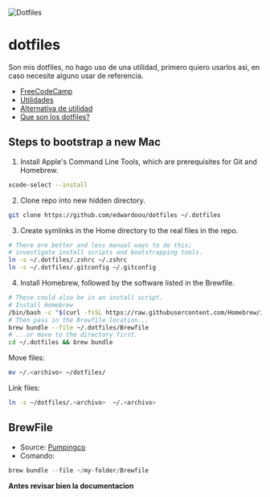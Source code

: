 ![Dotfiles](https://energy1011.gitlab.io/monsterpenguin/assets/logo-dotfiles.png)
# dotfiles
Son mis dotfiles, no hago uso de una utilidad, primero quiero usarlos asi, en caso necesite alguno usar de referencia.
- [FreeCodeCamp](https://www.freecodecamp.org/news/dotfiles-what-is-a-dot-file-and-how-to-create-it-in-mac-and-linux/)
- [Utilidades](http://dotfiles.github.io/utilities/)
- [Alternativa de utilidad](https://github.com/CodelyTV/dotly)
- [Que son los dotfiles?](https://www.youtube.com/watch?v=r_MpUP6aKiQ)

## Steps to bootstrap a new Mac

1. Install Apple's Command Line Tools, which are prerequisites for Git and Homebrew.

```zsh
xcode-select --install
```


2. Clone repo into new hidden directory.

```zsh
git clone https://github.com/edwardoou/dotfiles ~/.dotfiles
```

3. Create symlinks in the Home directory to the real files in the repo.

```zsh
# There are better and less manual ways to do this;
# investigate install scripts and bootstrapping tools.
ln -s ~/.dotfiles/.zshrc ~/.zshrc
ln -s ~/.dotfiles/.gitconfig ~/.gitconfig
```
4. Install Homebrew, followed by the software listed in the Brewfile.

```zsh
# These could also be in an install script.
# Install Homebrew
/bin/bash -c "$(curl -fsSL https://raw.githubusercontent.com/Homebrew/install/HEAD/install.sh)"
# Then pass in the Brewfile location...
brew bundle --file ~/.dotfiles/Brewfile
# ...or move to the directory first.
cd ~/.dotfiles && brew bundle
```

Move files:
```zsh
mv ~/.<archivo> ~/dotfiles/
```

Link files:
```zsh
ln -s ~/dotfiles/.<archivo>  ~/.<archivo>
```

## BrewFile  
- Source: [Pumpingco](https://pumpingco.de/blog/brewfile/)  
- Comando:  
```s
brew bundle --file ~/my-folder/Brewfile
```
**Antes revisar bien la documentacion**
